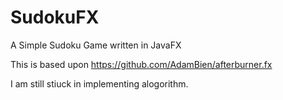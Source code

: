 # SudokuFX
A Simple Sudoku Game written in JavaFX

This is based upon https://github.com/AdamBien/afterburner.fx


I am still stiuck in implementing alogorithm. 
